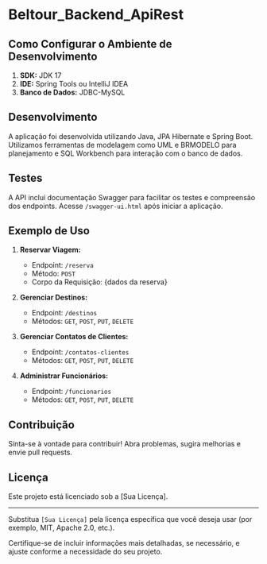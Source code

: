 # Beltour_Backend_ApiRest

## Como Configurar o Ambiente de Desenvolvimento

1. **SDK:** JDK 17
2. **IDE:** Spring Tools ou IntelliJ IDEA
3. **Banco de Dados:** JDBC-MySQL

## Desenvolvimento

A aplicação foi desenvolvida utilizando Java, JPA Hibernate e Spring Boot. Utilizamos ferramentas de modelagem como UML e BRMODELO para planejamento e SQL Workbench para interação com o banco de dados.

## Testes

A API inclui documentação Swagger para facilitar os testes e compreensão dos endpoints. Acesse `/swagger-ui.html` após iniciar a aplicação.

## Exemplo de Uso

1. **Reservar Viagem:**
   - Endpoint: `/reserva`
   - Método: `POST`
   - Corpo da Requisição: {dados da reserva}

2. **Gerenciar Destinos:**
   - Endpoint: `/destinos`
   - Métodos: `GET`, `POST`, `PUT`, `DELETE`

3. **Gerenciar Contatos de Clientes:**
   - Endpoint: `/contatos-clientes`
   - Métodos: `GET`, `POST`, `PUT`, `DELETE`

4. **Administrar Funcionários:**
   - Endpoint: `/funcionarios`
   - Métodos: `GET`, `POST`, `PUT`, `DELETE`

## Contribuição

Sinta-se à vontade para contribuir! Abra problemas, sugira melhorias e envie pull requests.

## Licença

Este projeto está licenciado sob a [Sua Licença].

---

Substitua `[Sua Licença]` pela licença específica que você deseja usar (por exemplo, MIT, Apache 2.0, etc.).

Certifique-se de incluir informações mais detalhadas, se necessário, e ajuste conforme a necessidade do seu projeto.
